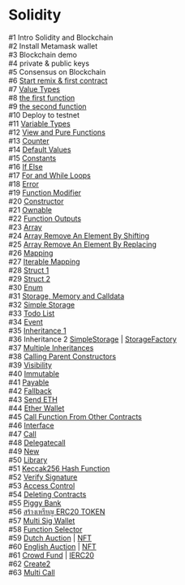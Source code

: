# Solidity

#1 Intro Solidity and Blockchain<br>
#2 Install Metamask wallet<br>
#3 Blockchain demo<br>
#4 private & public keys<br>
#5 Consensus on Blockchain<br>
#6 <a href="https://gist.github.com/barcodech/9d33779015e207f6ce90c2e2bad22a5d">Start remix & first contract</a><br>
#7 <a href="https://gist.github.com/barcodech/b2789a8b041147a7c3315608fc499449">Value Types</a><br>
#8 <a href="https://gist.github.com/barcodech/a2c9f318f05525599add15d39d4e6a58">the first function</a><br>
#9 <a href="https://gist.github.com/barcodech/14481fd202579106c1719478ef92b78f">the second function</a><br>
#10 Deploy to testnet<br>
#11 <a href="https://gist.github.com/barcodech/a37a13d2b17e2ed63afbc14e09db1ddd">Variable Types</a><br>
#12 <a href="https://gist.github.com/barcodech/adf145e8e7487626eb9929f2d7508692">View and Pure Functions</a><br>
#13 <a href="https://gist.github.com/barcodech/d4d16c12bb08cf4c07346048b299a85d">Counter</a><br>
#14 <a href="https://gist.github.com/barcodech/e9b8359d215fdf6af55eb27d273aed54">Default Values</a><br>
#15 <a href="https://gist.github.com/barcodech/00e245e76aed192643aab3500be62262">Constants</a><br>
#16 <a href="https://gist.github.com/barcodech/3497b8de46f42bc0ff8661a972e50bfe">If Else</a><br>
#17 <a href="https://gist.github.com/barcodech/4ac6a5d014ff32e6972a8b93257b4f07">For and While Loops</a><br>
#18 <a href="https://gist.github.com/barcodech/3045a858753817bfa9056f78b1f22f79">Error</a><br>
#19 <a href="https://gist.github.com/barcodech/46bd8c550289fd0ffd1633e21adfc5f2">Function Modifier</a><br>
#20 <a href="https://gist.github.com/barcodech/75efa493ea3defe733f99c4295180c21">Constructor</a><br>
#21 <a href="https://gist.github.com/barcodech/6634c59b476a11e522c513f8306bb1ab">Ownable</a><br>
#22 <a href="https://gist.github.com/barcodech/47974292d8378001da55ecee18120f4d">Function Outputs</a><br>
#23 <a href="https://gist.github.com/barcodech/1088805bd99440b0d0aa26e342c9c5fc">Array</a><br>
#24 <a href="https://gist.github.com/barcodech/acbfa3becd02b107b82782988c228cdb">Array Remove An Element By Shifting</a><br>
#25 <a href="https://gist.github.com/barcodech/8c99e012ab6a98f1eb1cacf5a04387d2">Array Remove An Element By Replacing</a><br>
#26 <a href="https://gist.github.com/barcodech/6b38878b59196afed9c83a164a7a72fc">Mapping</a><br>
#27 <a href="https://gist.github.com/barcodech/b42a7bcb299dceef8501cf6517b3c4a1">Iterable Mapping</a><br>
#28 <a href="https://gist.github.com/barcodech/15d8efe74b436997f9cbc00b78d86be5">Struct 1</a><br>
#29 <a href="https://gist.github.com/barcodech/413e6d54e039b92bcb324275c52957ca">Struct 2</a><br>
#30 <a href="https://gist.github.com/barcodech/9011e084a321ae2aa9ba42aa2fb2e01b">Enum</a><br>
#31 <a href="https://gist.github.com/barcodech/042df57f9bab5f28577112adfcde01e1">Storage, Memory and Calldata</a><br>
#32 <a href="https://gist.github.com/barcodech/3b88e5a246a62364c1fb3ab408c87850">Simple Storage</a><br>
#33 <a href="https://gist.github.com/barcodech/3b8972baabf3e91640775addc2c731e8">Todo List</a><br>
#34 <a href="https://gist.github.com/barcodech/8e5b77f2f1136a80bf2037b64dd7a869">Event</a><br>
#35 <a href="https://gist.github.com/barcodech/0c6237b1e0177ed9b21193187d5d97fc">Inheritance 1</a><br>
#36 Inheritance 2 <a href="https://gist.github.com/barcodech/a0e57d2a969b1b6458c43ab6bedfc01c">SimpleStorage</a> | <a href="https://gist.github.com/barcodech/b6339b7c299c2e1afada9d9e2aafec44">StorageFactory</a><br>
#37 <a href="https://gist.github.com/barcodech/e8f74b6161a4b434172d0ef88df8e607">Multiple Inheritances</a><br>
#38 <a href="https://gist.github.com/barcodech/44e240a65da24539edd6e2f7edd881d0">Calling Parent Constructors</a><br>
#39 <a href="https://gist.github.com/barcodech/e2595c696d183c0f5ee99cd794c0afed">Visibility</a><br>
#40 <a href="https://gist.github.com/barcodech/a13dca1f160eaecc7df26642bf6ee8fc">Immutable</a><br>
#41 <a href="https://gist.github.com/barcodech/a13dca1f160eaecc7df26642bf6ee8fc">Payable</a><br>
#42 <a href="https://gist.github.com/barcodech/71cee61d54e2cd88298a7204c2a5fe96">Fallback</a><br>
#43 <a href="https://gist.github.com/barcodech/87ca75cf00ad585d276a02a534a0a1c6">Send ETH</a><br>
#44 <a href="https://gist.github.com/barcodech/a9fa7a777ce51cff1e0d526cd8e81034c6">Ether Wallet</a><br>
#45 <a href="https://gist.github.com/barcodech/e9ca52962bd6bf65ff550b8abec88503">Call Function From Other Contracts</a><br>
#46 <a href="https://gist.github.com/barcodech/b731e8e6012a110d9b168329910f6ec3">Interface</a><br>
#47 <a href="https://gist.github.com/barcodech/2324fe65bbb15e93751f35befe4e3506">Call</a><br>
#48 <a href="https://gist.github.com/barcodech/1a52ce2bf6edf1d8abc0641c2fc2e002">Delegatecall</a><br>
#49 <a href="https://gist.github.com/barcodech/0c11b0712c9c5d8420865be2d9a49f65">New</a><br>
#50 <a href="https://gist.github.com/barcodech/26d9c63cbecb359c515543bf7d9e8de3">Library</a><br>
#51 <a href="https://gist.github.com/barcodech/9ae9d600771dc4bfd6cd6467b7d3e34d">Keccak256 Hash Function</a><br>
#52 <a href="https://gist.github.com/barcodech/2363edacee6eb8c35094df6f0822d519">Verify Signature</a><br>
#53 <a href="https://gist.github.com/barcodech/bd23be06a64d16b8db0da09e9a7797f1">Access Control</a><br>
#54 <a href="https://gist.github.com/barcodech/4e52dcef190db329ecda14a928a1a7ca">Deleting Contracts</a><br>
#55 <a href="https://gist.github.com/barcodech/d0436fc83c47b595444cbfd348928523">Piggy Bank</a><br>
#56 <a href="https://gist.github.com/barcodech/bb8e05113ccc055930992b20377f6150">สร้างเหรียญ ERC20 TOKEN</a><br>
#57 <a href="https://gist.github.com/barcodech/26d3d3126e6e67705307799c7babb6d5">Multi Sig Wallet</a><br>
#58 <a href="https://gist.github.com/barcodech/35def7a564947fc6963aa2c14bd7d1be">Function Selector</a><br>
#59 <a href="https://gist.github.com/barcodech/b8663a45cee83f2d3d87b8fd1b8454b3">Dutch Auction</a> | <a href="https://gist.github.com/barcodech/30e74c9aacdf1383c7f424e5d09e4124">NFT</a><br>
#60 <a href="https://gist.github.com/barcodech/b5adbd38951f9078ba86d9c54394c9c2">English Auction</a> | <a href="https://gist.github.com/barcodech/30e74c9aacdf1383c7f424e5d09e4124">NFT</a><br>
#61 <a href="https://gist.github.com/barcodech/d5addc244c56e374d765d5795c094c7b">Crowd Fund</a> | <a href="https://gist.github.com/barcodech/57c05ed6d4baaa47bfd52d76dba97c1c">IERC20</a><br>
#62 <a href="https://gist.github.com/barcodech/2cdc79f4bc127b9608b35a949aafe123">Create2</a><br>
#63 <a href="https://gist.github.com/barcodech/bcc75089b2936f9190bbba51984d7a48">Multi Call</a><br>









































 


















